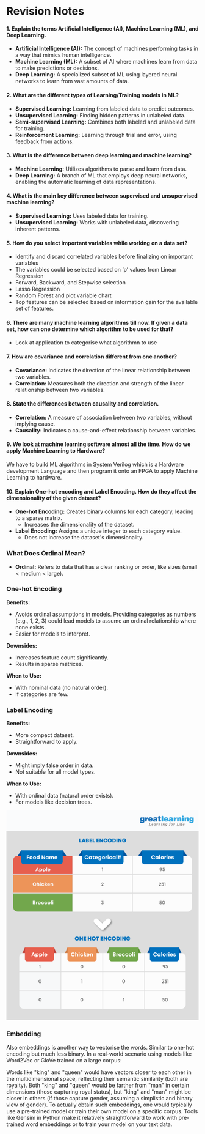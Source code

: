 # Revision Notes

#### 1. Explain the terms Artificial Intelligence (AI), Machine Learning (ML), and Deep Learning.
- **Artificial Intelligence (AI):** The concept of machines performing tasks in a way that mimics human intelligence.
- **Machine Learning (ML):** A subset of AI where machines learn from data to make predictions or decisions.
- **Deep Learning:** A specialized subset of ML using layered neural networks to learn from vast amounts of data.

#### 2. What are the different types of Learning/Training models in ML?
- **Supervised Learning:** Learning from labeled data to predict outcomes.
- **Unsupervised Learning:** Finding hidden patterns in unlabeled data.
- **Semi-supervised Learning:** Combines both labeled and unlabeled data for training.
- **Reinforcement Learning:** Learning through trial and error, using feedback from actions.

#### 3. What is the difference between deep learning and machine learning?
- **Machine Learning:** Utilizes algorithms to parse and learn from data.
- **Deep Learning:** A branch of ML that employs deep neural networks, enabling the automatic learning of data representations.

#### 4. What is the main key difference between supervised and unsupervised machine learning?
- **Supervised Learning:** Uses labeled data for training.
- **Unsupervised Learning:** Works with unlabeled data, discovering inherent patterns.

#### 5. How do you select important variables while working on a data set?
- Identify and discard correlated variables before finalizing on important variables
- The variables could be selected based on ‘p’ values from Linear Regression
- Forward, Backward, and Stepwise selection
- Lasso Regression
- Random Forest and plot variable chart
- Top features can be selected based on information gain for the available set of features.

#### 6. There are many machine learning algorithms till now. If given a data set, how can one determine which algorithm to be used for that?
- Look at application to categorise what algorithmn to use

#### 7. How are covariance and correlation different from one another?
- **Covariance:** Indicates the direction of the linear relationship between two variables.
- **Correlation:** Measures both the direction and strength of the linear relationship between two variables.

#### 8. State the differences between causality and correlation.
- **Correlation:** A measure of association between two variables, without implying cause.
- **Causality:** Indicates a cause-and-effect relationship between variables.

#### 9. We look at machine learning software almost all the time. How do we apply Machine Learning to Hardware?
We have to build ML algorithms in System Verilog which is a Hardware development Language and then program it onto an FPGA to apply Machine Learning to hardware.

#### 10. Explain One-hot encoding and Label Encoding. How do they affect the dimensionality of the given dataset?


- **One-hot Encoding:** Creates binary columns for each category, leading to a sparse matrix.
  - Increases the dimensionality of the dataset.
- **Label Encoding:** Assigns a unique integer to each category value.
  - Does not increase the dataset's dimensionality.

### What Does Ordinal Mean?
- **Ordinal:** Refers to data that has a clear ranking or order, like sizes (small < medium < large).

### One-hot Encoding

**Benefits:**
- Avoids ordinal assumptions in models. Providing categories as numbers (e.g., 1, 2, 3) could lead models to assume an ordinal relationship where none exists.
- Easier for models to interpret.

**Downsides:**
- Increases feature count significantly.
- Results in sparse matrices.

**When to Use:**
- With nominal data (no natural order).
- If categories are few.

### Label Encoding

**Benefits:**
- More compact dataset.
- Straightforward to apply.

**Downsides:**
- Might imply false order in data.
- Not suitable for all model types.

**When to Use:**
- With ordinal data (natural order exists).
- For models like decision trees.

![alt text](image.png)

### Embedding

Also embeddings is another way to vectorise the words. Similar to one-hot encoding but much less binary. In a real-world scenario using models like Word2Vec or GloVe trained on a large corpus:

Words like "king" and "queen" would have vectors closer to each other in the multidimensional space, reflecting their semantic similarity (both are royalty).
Both "king" and "queen" would be farther from "man" in certain dimensions (those capturing royal status), but "king" and "man" might be closer in others (if those capture gender, assuming a simplistic and binary view of gender).
To actually obtain such embeddings, one would typically use a pre-trained model or train their own model on a specific corpus. Tools like Gensim in Python make it relatively straightforward to work with pre-trained word embeddings or to train your model on your text data. 

